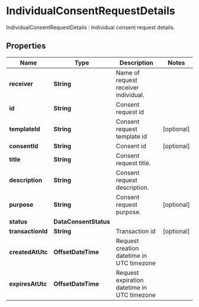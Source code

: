 

# IndividualConsentRequestDetails

IndividualConsentRequestDetails : Individual consent request details.

## Properties

| Name | Type | Description | Notes |
|------------ | ------------- | ------------- | -------------|
|**receiver** | **String** | Name of request receiver individual. |  |
|**id** | **String** | Consent request id |  |
|**templateId** | **String** | Consent request template id |  [optional] |
|**consentId** | **String** | Consent id |  [optional] |
|**title** | **String** | Consent request title. |  |
|**description** | **String** | Consent request description. |  |
|**purpose** | **String** | Consent request purpose. |  [optional] |
|**status** | **DataConsentStatus** |  |  |
|**transactionId** | **String** | Transaction id |  [optional] |
|**createdAtUtc** | **OffsetDateTime** | Request creation datetime in UTC timezone |  |
|**expiresAtUtc** | **OffsetDateTime** | Request expiration datetime in UTC timezone |  |



